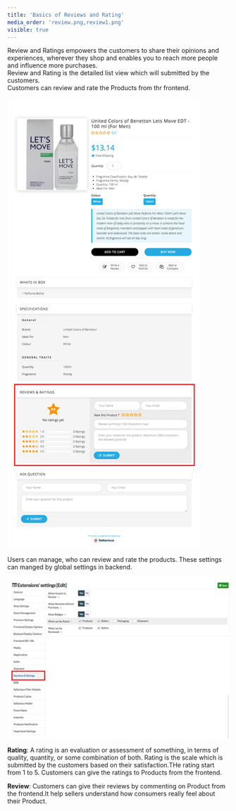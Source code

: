 ```yaml
---
title: 'Basics of Reviews and Rating'
media_order: 'review.png,review1.png'
visible: true
---
```


Review and Ratings empowers the customers to share their opinions and experiences, wherever they shop and enables you to reach more people and influence more purchases.<br>
Review and Rating is the detailed list view which will submitted by the customers.<br>
Customers can review and rate the Products from thr frontend.<br>

![](review.png)

Users can manage, who can review and rate the products. These settings can manged by global settings in backend.<br>

![](review1.png)

**Rating**: A rating is an evaluation or assessment of something, in terms of quality, quantity, or some combination of both. Rating is the scale which is submitted by the customers based on their satisfaction.THe rating start from 1 to 5. Customers can give the ratings to Products from the frontend.

**Review**: Customers can give their reviews by commenting on Product from the frontend.It help sellers understand how consumers really feel about their Product. 
